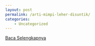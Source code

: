 ```yaml
---
layout: post
permalink: /arti-mimpi-leher-disuntik/
categories:
    - Uncategorized
---
```


[Baca Selengkapnya](/01)